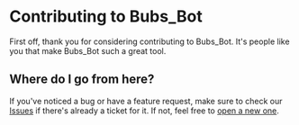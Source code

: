# Contributing to Bubs_Bot

First off, thank you for considering contributing to Bubs_Bot. It's people like you that make Bubs_Bot such a great tool.

## Where do I go from here?

If you've noticed a bug or have a feature request, make sure to check our [Issues](https://github.com/yourusername/Bubs_Bot/issues) if there's already a ticket for it. If not, feel free to [open a new one](https://github.com/yourusername/Bubs_Bot/issues/new).

